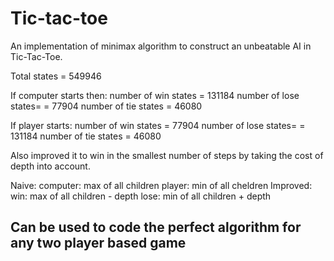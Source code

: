 # Tic-tac-toe

An implementation of minimax algorithm to construct an unbeatable AI in Tic-Tac-Toe.

Total states = 549946

If computer starts then:
  number of win states = 131184
  number of lose states= = 77904
  number of tie states = 46080

If player starts:
  number of win states = 77904
  number of lose states= = 131184
  number of tie states = 46080


Also improved it to win in the smallest number of steps by taking the cost of depth into account.

Naive:
  computer: max of all children
  player: min of all cheldren
Improved:
  win: max of all children - depth
  lose: min of all children + depth
  

## Can be used to code the perfect algorithm for any two player based game
